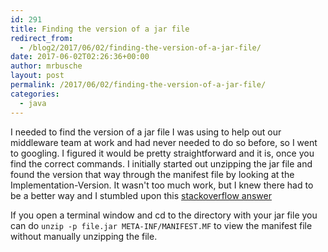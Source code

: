 ```yaml
---
id: 291
title: Finding the version of a jar file
redirect_from:
  - /blog2/2017/06/02/finding-the-version-of-a-jar-file/
date: 2017-06-02T02:26:36+00:00
author: mrbusche
layout: post
permalink: /2017/06/02/finding-the-version-of-a-jar-file/
categories:
  - java
---
```


I needed to find the version of a jar file I was using to help out our middleware team at work and had never needed to do so before, so I went to googling. I figured it would be pretty straightforward and it is, once you find the correct commands. I initially started out unzipping the jar file and found the version that way through the manifest file by looking at the Implementation-Version. It wasn't too much work, but I knew there had to be a better way and I stumbled upon this [stackoverflow answer](https://stackoverflow.com/a/38313502/1065868)

If you open a terminal window and cd to the directory with your jar file you can do `unzip -p file.jar META-INF/MANIFEST.MF` to view the manifest file without manually unzipping the file.
